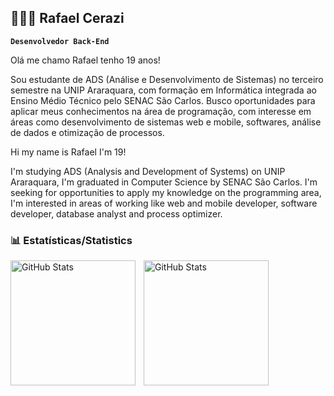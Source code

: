 ## 👩🏻‍💻 Rafael Cerazi
**`Desenvolvedor Back-End`**

Olá me chamo Rafael tenho 19 anos!

Sou estudante de ADS (Análise e Desenvolvimento de Sistemas) no terceiro semestre na UNIP Araraquara, com formação em Informática integrada ao Ensino Médio Técnico pelo SENAC São Carlos. Busco oportunidades para aplicar meus conhecimentos na área de programação, com interesse em áreas como desenvolvimento de sistemas web e mobile, softwares, análise de dados e otimização de processos.

Hi my name is Rafael I'm 19!

I'm studying ADS (Analysis and Development of Systems) on UNIP Araraquara, I'm graduated in Computer Science by SENAC São Carlos. I'm seeking for opportunities to apply my knowledge on the programming area, I'm interested in areas of working like web and mobile developer, software developer, database analyst and process optimizer.

### 📊 Estatísticas/Statistics
<p>
  <img 
    align="left" 
    alt="GitHub Stats" 
    height="200" 
    style="padding-right: 10px;" 
    src="https://github-readme-stats.vercel.app/api?username=RafaelCerazi&show_icons=true&theme=tokyonight&include_all_commits=true&locale=pt-br" 
  />

<img 
      align="left" 
      alt="GitHub Stats" 
      height="200" 
      src="https://github-readme-stats.vercel.app/api/top-langs/?username=RafaelCerazi&theme=tokyonight&layout=compact&custom_title=Technologies&langs_count=9" 
  />

</p>
